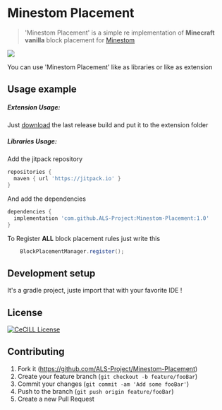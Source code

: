 # Minestom Placement
> 'Minestom Placement' is a simple re implementation of **Minecraft vanilla** block placement for [Minestom](https://minestom.net/)

[![](https://jitpack.io/v/ALS-Project/Minestom-Utilities.svg)](https://jitpack.io/#ALS-Project/Minestom-Utilities)

You can use 'Minestom Placement' like as libraries or like as extension

## Usage example
##### Extension Usage:
Just [download](https://github.com/ALS-Project/Minestom-Placement/releases/latest) the last release build and put it to the extension folder

##### Libraries Usage:
Add the jitpack repository
```groovy
repositories {
  maven { url 'https://jitpack.io' }
}
```

And add the dependencies
```groovy
dependencies {
  implementation 'com.github.ALS-Project:Minestom-Placement:1.0'
}
```

To Register **ALL** block placement rules just write this
```java
    BlockPlacementManager.register();
```

## Development setup
It's a gradle project, juste import that with your favorite IDE !

## License
[![CeCILL License](https://img.shields.io/badge/License-CeCILL-green.svg)](http://www.cecill.info/licences/Licence_CeCILL_V2.1-en.txt)

## Contributing

1. Fork it (<https://github.com/ALS-Project/Minestom-Placement>)
2. Create your feature branch (`git checkout -b feature/fooBar`)
3. Commit your changes (`git commit -am 'Add some fooBar'`)
4. Push to the branch (`git push origin feature/fooBar`)
5. Create a new Pull Request
